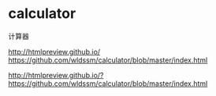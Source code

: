 # calculator
计算器

http://htmlpreview.github.io/
https://github.com/wldssm/calculator/blob/master/index.html

http://htmlpreview.github.io/?https://github.com/wldssm/calculator/blob/master/index.html
